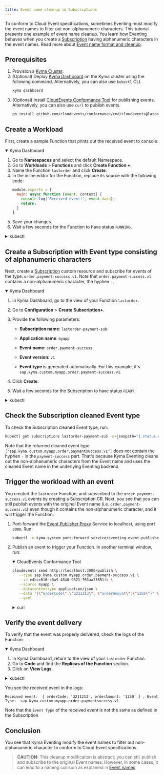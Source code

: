 ```yaml
---
title: Event name cleanup in Subscriptions
---
```


To conform to Cloud Event specifications, sometimes Eventing must modify the event names to filter out non-alphanumeric characters. This tutorial presents one example of event name cleanup.
You learn how Eventing behaves when you create a [Subscription](../../05-technical-reference/00-custom-resources/evnt-01-subscription.md) having alphanumeric characters in the event names. Read more about [Event name format and cleanup](../../05-technical-reference/evnt-01-event-names.md).

## Prerequisites

1. Provision a [Kyma Cluster](../../02-get-started/01-quick-install.md).
2. (Optional) Deploy [Kyma Dashboard](../../01-overview/main-areas/ui/ui-01-gui.md) on the Kyma cluster using the following command. Alternatively, you can also use `kubectl` CLI.
   ```bash
   kyma dashboard
   ```
3. (Optional) Install [CloudEvents Conformance Tool](https://github.com/cloudevents/conformance) for publishing events. Alternatively, you can also use `curl` to publish events.
   ```bash
   go install github.com/cloudevents/conformance/cmd/cloudevents@latest
   ```

## Create a Workload

First, create a sample Function that prints out the received event to console:

<div tabs name="Deploy a Function" group="create-workload">
  <details open>
  <summary label="Kyma Dashboard">
  Kyma Dashboard
  </summary>

1. Go to **Namespaces** and select the default Namespace.
2. Go to **Workloads** > **Functions** and click **Create Function +**.
3. Name the Function `lastorder` and click **Create**.
4. In the inline editor for the Function, replace its source with the following code:
    ```js
    module.exports = {
      main: async function (event, context) {
        console.log("Received event:", event.data);
        return;
      } 
    }
    ```
5. Save your changes.
6. Wait a few seconds for the Function to have status `RUNNING`.

  </details>
  <details>
  <summary label="kubectl">
  kubectl
  </summary>

```bash
cat <<EOF | kubectl apply -f -
  apiVersion: serverless.kyma-project.io/v1alpha1
  kind: Function
  metadata:
    labels:
      serverless.kyma-project.io/build-resources-preset: local-dev
      serverless.kyma-project.io/function-resources-preset: S
      serverless.kyma-project.io/replicas-preset: S
    name: lastorder
    namespace: default
  spec:
    deps: '{ "dependencies": {}}'
    maxReplicas: 1
    minReplicas: 1
    source: |
      module.exports = {
        main: async function (event, context) {
          console.log("Received event: ", event.data, ", Event Type: ", event.extensions.request.headers['ce-type']);
          return; 
        } 
      }
EOF
```

If the resources were created successfully, the command returns this message:

```bash
function.serverless.kyma-project.io/lastorder created
```

To check the Function status, run:

```bash
kubectl get functions -n default lastorder
```

> **NOTE:** You might need to wait a few seconds for the Function to be ready.

  </details>
</div>

## Create a Subscription with Event type consisting of alphanumeric characters

Next, create a [Subscription](../../05-technical-reference/00-custom-resources/evnt-01-subscription.md) custom resource and subscribe for events of the type: `order.payment-success.v1`. Note that `order.payment-success.v1` contains a non-alphanumeric character, the hyphen `-`.

<div tabs name="Create a Subscription" group="create-subscription">
  <details open>
  <summary label="Kyma Dashboard">
  Kyma Dashboard
  </summary>

1. In Kyma Dashboard, go to the view of your Function `lastorder`.
2. Go to **Configuration** > **Create Subscription+**.
3. Provide the following parameters:
   - **Subscription name**: `lastorder-payment-sub`
   - **Application name**: `myapp`
   - **Event name**: `order.payment-success`
   - **Event version**: `v1`

   - **Event type** is generated automatically. For this example, it's `sap.kyma.custom.myapp.order.payment-success.v1`.

4. Click **Create**.
5. Wait a few seconds for the Subscription to have status `READY`.

  </details>
  <details>
  <summary label="kubectl">
  kubectl
  </summary>

Run:
```bash
cat <<EOF | kubectl apply -f -
   apiVersion: eventing.kyma-project.io/v1alpha1
   kind: Subscription
   metadata:
     name: lastorder-payment-sub
     namespace: default
   spec:
     sink: 'http://lastorder.default.svc.cluster.local'
     filter:
       filters:
         - eventSource:
             property: source
             type: exact
             value: ''
           eventType:
             property: type
             type: exact
             value: sap.kyma.custom.myapp.order.payment-success.v1
EOF
```

To check that the Subscription was created and is ready, run:
```bash
kubectl get subscriptions lastorder-payment-sub -o=jsonpath="{.status.ready}"
```

The operation was successful if the returned status says `true`.
  </details>
</div>

## Check the Subscription cleaned Event type

To check the Subscription cleaned Event type, run:
```bash
kubectl get subscriptions lastorder-payment-sub -o=jsonpath="{.status.cleanEventTypes}"
```

Note that the returned cleaned event type `["sap.kyma.custom.myapp.order.paymentsuccess.v1"]` does not contain the hyphen `-` in the `payment-success` part. That's because Kyma Eventing cleans out the non-alphanumeric characters from the Event name and uses the cleaned Event name in the underlying Eventing backend.

## Trigger the workload with an event

You created the `lastorder` Function, and subscribed to the `order.payment-success.v1` events by creating a Subscription CR. 
Next, you see that you can still publish events with the original Event name (i.e. `order.payment-success.v1`) even though it contains the non-alphanumeric character, and it will trigger the Function.

1. Port-forward the [Event Publisher Proxy](../../05-technical-reference/00-architecture/evnt-01-architecture.md) Service to localhost, using port `3000`. Run:
   ```bash
   kubectl -n kyma-system port-forward service/eventing-event-publisher-proxy 3000:80
   ```
2. Publish an event to trigger your Function. In another terminal window, run:

   <div tabs name="Publish an event" group="trigger-workload">
     <details open>
     <summary label="CloudEvents Conformance Tool">
     CloudEvents Conformance Tool
     </summary>
   
      ```bash
      cloudevents send http://localhost:3000/publish \
         --type sap.kyma.custom.myapp.order.payment-success.v1 \
         --id e4bcc616-c3a9-4840-9321-763aa23851fc \
         --source myapp \
         --datacontenttype application/json \
         --data "{\"orderCode\":\"3211213\", \"orderAmount\":\"1250\"}" \
         --yaml
      ```
   
     </details>
     <details>
     <summary label="curl">
     curl
     </summary>
   
      ```bash
      curl -v -X POST \
           -H "ce-specversion: 1.0" \
           -H "ce-type: sap.kyma.custom.myapp.order.payment-success.v1" \
           -H "ce-source: myapp" \
           -H "ce-eventtypeversion: v1" \
           -H "ce-id: e4bcc616-c3a9-4840-9321-763aa23851fc" \
           -H "content-type: application/json" \
           -d "{\"orderCode\":\"3211213\", \"orderAmount\":\"1250\"}" \
           http://localhost:3000/publish
      ```
     </details>
   </div>

## Verify the event delivery

To verify that the event was properly delivered, check the logs of the Function:

<div tabs name="Verify the event delivery" group="trigger-workload">
  <details open>
  <summary label="Kyma Dashboard">
  Kyma Dashboard
  </summary>

1. In Kyma Dashboard, return to the view of your `lastorder` Function.
2. Go to **Code** and find the **Replicas of the Function** section.
3. Click on **View Logs**.

</details>
  <details>
  <summary label="kubectl">
  kubectl
  </summary>
Run: 

```bash
kubectl logs -f -n default \
  $(kubectl get pod \
    --field-selector=status.phase==Running \
    -l serverless.kyma-project.io/function-name=lastorder \
    -o jsonpath="{.items[0].metadata.name}")
```

  </details>
</div>

You see the received event in the logs:
```
Received event:  { orderCode: '3211213', orderAmount: '1250' } , Event Type:  sap.kyma.custom.myapp.order.paymentsuccess.v1
```
Note that the `Event Type` of the received event is not the same as defined in the Subscription.

## Conclusion

You see that Kyma Eventing modify the event names to filter out non-alphanumeric character to conform to Cloud Event specifications. 

> **CAUTION:** This cleanup modification is abstract; you can still publish and subscribe to the original Event names. However, in some cases, it can lead to a naming collision as explained in [Event names](../../05-technical-reference/evnt-01-event-names.md).
